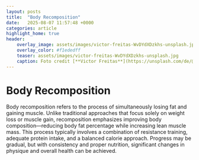 ```yaml
---
layout: posts
title:  "Body Recomposition"
date:   2025-08-07 11:57:48 +0000
categories: article
highlight_home: true
header:
    overlay_image: assets/images/victor-freitas-WvDYdXDzkhs-unsplash.jpg
    overlay_color: #f1ededff
    teaser: assets/images/victor-freitas-WvDYdXDzkhs-unsplash.jpg
    caption: Foto credit [**Victor Freitas**](https://unsplash.com/de/@victorfreitas?utm_content=creditCopyText&utm_medium=referral&utm_source=unsplash) on[**Unsplash**](https://unsplash.com/de/fotos/person-die-im-begriff-ist-die-barbe-zu-heben-WvDYdXDzkhs?utm_content=creditCopyText&utm_medium=referral&utm_source=unsplash)
---
```

# Body Recomposition
Body recomposition refers to the process of simultaneously losing fat and gaining muscle. Unlike traditional approaches that focus solely on weight loss or muscle gain, recomposition emphasizes improving body composition—reducing body fat percentage while increasing lean muscle mass. This process typically involves a combination of resistance training, adequate protein intake, and a balanced calorie approach. Progress may be gradual, but with consistency and proper nutrition, significant changes in physique and overall health can be achieved.    

